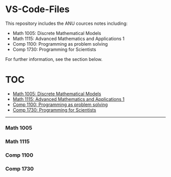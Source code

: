 

# VS-Code-Files


This repository includes the ANU cources notes including:

   * Math 1005: Discrete Mathematical Models
   * Math 1115: Advanced Mathematics and Applications 1
   * Comp 1100: Programming as problem solving
   * Comp 1730: Programming for Scientists

For further information, see the section below.

# TOC
* [Math 1005: Discrete Mathematical Models](#math-1005)
* [Math 1115: Advanced Mathematics and Applications 1](#math-1115)
* [Comp 1100: Programming as problem solving](#comp-1100)
* [Comp 1730: Programming for Scientists](#comp-1730)

---

### Math 1005

### Math 1115

### Comp 1100

### Comp 1730
 